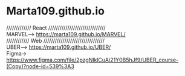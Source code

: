 # Marta109.github.io
///////////// React //////////////////////////////<br>
MARVEL--> https://marta109.github.io/MARVEL/ <br>
//////////// Web ////////////////////////////////<br>
UBER--> https://marta109.github.io/UBER/ <br>
Figma-> https://www.figma.com/file/2pzgNlklCuAi21Y0B5hJf9/UBER_course-(Copy)?node-id=539%3A3

